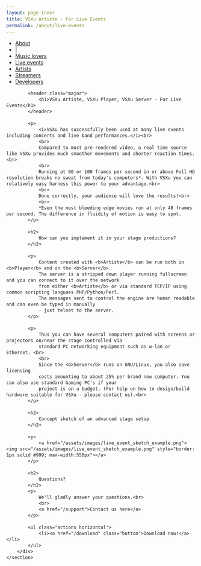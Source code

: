 ```yaml
---
layout: page-inner
title: VSXu Artiste - For Live Events
permalink: /about/live-events
---
```

<div id="main" class="alt">
    <section id="one">
        <div class="inner">
            <ul class="actions horizontal">
                <li><a href="/about" class="button special">About</a></li>
                <li>|</li>
                <li><a href="/about/music-lovers" class="button">Music lovers</a></li>
                <li><a href="/about/live-events" class="button special">Live events</a></li>
                <li><a href="/about/artists" class="button">Artists</a></li>
                <li><a href="/about/streamers" class="button">Streamers</a></li>
                <li><a href="/about/developers" class="button">Developers</a></li>
            </ul>
            
            <header class="major">
                <h1>VSXu Artiste, VSXu Player, VSXu Server - For Live Events</h1>
            </header>
              
            <p>
                <i>VSXu has successfully been used at many live events including concerts and live band performances.</i><br>
                <br>
                Compared to most pre-rendered video, a real time source like VSXu provides much smoother movements and shorter reaction times.<br>
                <br>
                Running at 60 or 100 frames per second in or above Full HD resolution breaks no sweat from today's computers*. With VSXu you can relatively easy harness this power to your advantage.<br>
                <br>
                Done correctly, your audience will love the results!<br>
                <br>
                *Even the most bleeding edge movies run at only 48 frames per second. The difference in fluidity of motion is easy to spot.
            </p>
             
            <h2>
                How can you implement it in your stage productions?
            </h2>
            
            <p>
                Content created with <b>Artiste</b> can be run both in <b>Player</b> and on the <b>Server</b>. 
                The server is a stripped down player running fullscreen and you can connect to it over the network 
                from either <b>Artiste</b> or via standard TCP/IP using common scripting languaes PHP/Python/Perl. 
                The messages sent to control the engine are human readable and can even be typed in manually 
                - just telnet to the server.
            </p>
             
            <p>
                Thus you can have several computers paired with screens or projectors on/near the stage controlled via 
                standard PC networking equipment such as w-lan or Ethernet. <br>
                <br>
                Since the <b>Server</b> runs on GNU/Linux, you also save licensing
                costs amounting to about 25% per brand new computer. You can also use standard Gaming PC's if your 
                project is on a budget. (For help on how to design/build hardware suitable for VSXu - please contact us).<br>
            </p>
             
            <h2>
                Concept sketch of an advanced stage setup
            </h2>
            
            <p>
                <a href="/assets/images/live_event_sketch_example.png"><img src="/assets/images/live_event_sketch_example.png" style="border: 1px solid #999; max-width:550px"></a>
            </p>
        
            <h2>
                Questions?
            </h2>
            <p>
                We'll gladly answer your questions.<br>
                <br>
                <a href="/support">Contact us here</a>
            </p>

            <ul class="actions horizontal">
                <li><a href="/download" class="button">Download now!</a></li>
            </ul>
        </div>
    </section>
</div>
